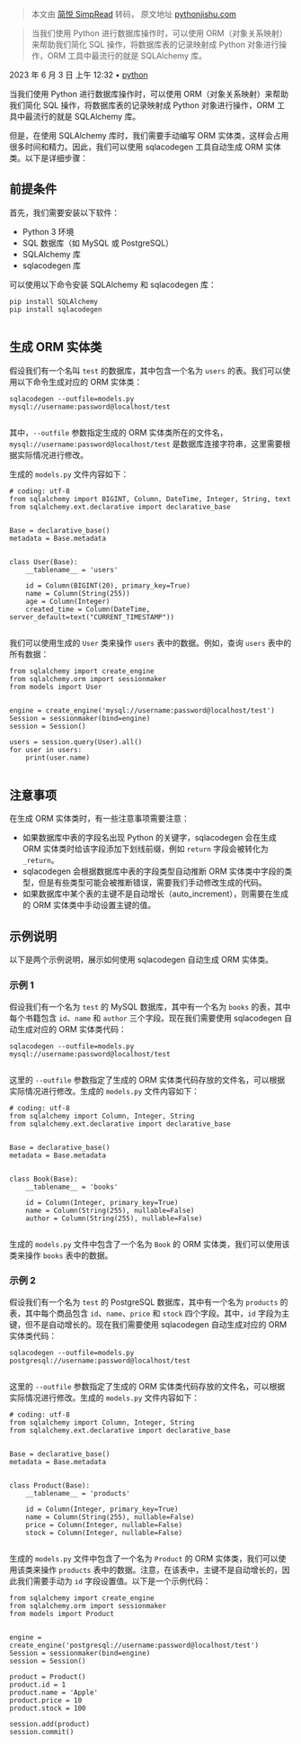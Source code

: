 > 本文由 [简悦 SimpRead](http://ksria.com/simpread/) 转码， 原文地址 [pythonjishu.com](https://pythonjishu.com/kgcrdzjuprpzaey/)

> 当我们使用 Python 进行数据库操作时，可以使用 ORM（对象关系映射）来帮助我们简化 SQL 操作，将数据库表的记录映射成 Python 对象进行操作，ORM 工具中最流行的就是 SQLAlchemy 库。

2023 年 6 月 3 日 上午 12:32 • [python](https://pythonjishu.com/python/python-2/)

当我们使用 Python 进行数据库操作时，可以使用 ORM（对象关系映射）来帮助我们简化 SQL 操作，将数据库表的记录映射成 Python 对象进行操作，ORM 工具中最流行的就是 SQLAlchemy 库。

但是，在使用 SQLAlchemy 库时，我们需要手动编写 ORM 实体类，这样会占用很多时间和精力。因此，我们可以使用 sqlacodegen 工具自动生成 ORM 实体类。以下是详细步骤：

前提条件
----

首先，我们需要安装以下软件：

*   Python 3 环境
*   SQL 数据库（如 MySQL 或 PostgreSQL）
*   SQLAlchemy 库
*   sqlacodegen 库

可以使用以下命令安装 SQLAlchemy 和 sqlacodegen 库：

```
pip install SQLAlchemy
pip install sqlacodegen


```

生成 ORM 实体类
----------

假设我们有一个名叫 `test` 的数据库，其中包含一个名为 `users` 的表。我们可以使用以下命令生成对应的 ORM 实体类：

```
sqlacodegen --outfile=models.py mysql://username:password@localhost/test


```

其中，`--outfile` 参数指定生成的 ORM 实体类所在的文件名，`mysql://username:password@localhost/test` 是数据库连接字符串，这里需要根据实际情况进行修改。

生成的 `models.py` 文件内容如下：

```
# coding: utf-8
from sqlalchemy import BIGINT, Column, DateTime, Integer, String, text
from sqlalchemy.ext.declarative import declarative_base


Base = declarative_base()
metadata = Base.metadata


class User(Base):
    __tablename__ = 'users'

    id = Column(BIGINT(20), primary_key=True)
    name = Column(String(255))
    age = Column(Integer)
    created_time = Column(DateTime, server_default=text("CURRENT_TIMESTAMP"))


```

我们可以使用生成的 `User` 类来操作 `users` 表中的数据。例如，查询 `users` 表中的所有数据：

```
from sqlalchemy import create_engine
from sqlalchemy.orm import sessionmaker
from models import User


engine = create_engine('mysql://username:password@localhost/test')
Session = sessionmaker(bind=engine)
session = Session()

users = session.query(User).all()
for user in users:
    print(user.name)


```

注意事项
----

在生成 ORM 实体类时，有一些注意事项需要注意：

*   如果数据库中表的字段名出现 Python 的关键字，sqlacodegen 会在生成 ORM 实体类时给该字段添加下划线前缀，例如 `return` 字段会被转化为 `_return`。
*   sqlacodegen 会根据数据库中表的字段类型自动推断 ORM 实体类中字段的类型，但是有些类型可能会被推断错误，需要我们手动修改生成的代码。
*   如果数据库中某个表的主键不是自动增长（auto_increment），则需要在生成的 ORM 实体类中手动设置主键的值。

示例说明
----

以下是两个示例说明，展示如何使用 sqlacodegen 自动生成 ORM 实体类。

### 示例 1

假设我们有一个名为 `test` 的 MySQL 数据库，其中有一个名为 `books` 的表，其中每个书籍包含 `id`、`name` 和 `author` 三个字段。现在我们需要使用 sqlacodegen 自动生成对应的 ORM 实体类代码：

```
sqlacodegen --outfile=models.py mysql://username:password@localhost/test


```

这里的 `--outfile` 参数指定了生成的 ORM 实体类代码存放的文件名，可以根据实际情况进行修改。生成的 `models.py` 文件内容如下：

```
# coding: utf-8
from sqlalchemy import Column, Integer, String
from sqlalchemy.ext.declarative import declarative_base


Base = declarative_base()
metadata = Base.metadata


class Book(Base):
    __tablename__ = 'books'

    id = Column(Integer, primary_key=True)
    name = Column(String(255), nullable=False)
    author = Column(String(255), nullable=False)


```

生成的 `models.py` 文件中包含了一个名为 `Book` 的 ORM 实体类，我们可以使用该类来操作 `books` 表中的数据。

### 示例 2

假设我们有一个名为 `test` 的 PostgreSQL 数据库，其中有一个名为 `products` 的表，其中每个商品包含 `id`、`name`、`price` 和 `stock` 四个字段。其中，`id` 字段为主键，但不是自动增长的。现在我们需要使用 sqlacodegen 自动生成对应的 ORM 实体类代码：

```
sqlacodegen --outfile=models.py postgresql://username:password@localhost/test


```

这里的 `--outfile` 参数指定了生成的 ORM 实体类代码存放的文件名，可以根据实际情况进行修改。生成的 `models.py` 文件内容如下：

```
# coding: utf-8
from sqlalchemy import Column, Integer, String
from sqlalchemy.ext.declarative import declarative_base


Base = declarative_base()
metadata = Base.metadata


class Product(Base):
    __tablename__ = 'products'

    id = Column(Integer, primary_key=True)
    name = Column(String(255), nullable=False)
    price = Column(Integer, nullable=False)
    stock = Column(Integer, nullable=False)


```

生成的 `models.py` 文件中包含了一个名为 `Product` 的 ORM 实体类，我们可以使用该类来操作 `products` 表中的数据。注意，在该表中，主键不是自动增长的，因此我们需要手动为 `id` 字段设置值。以下是一个示例代码：

```
from sqlalchemy import create_engine
from sqlalchemy.orm import sessionmaker
from models import Product


engine = create_engine('postgresql://username:password@localhost/test')
Session = sessionmaker(bind=engine)
session = Session()

product = Product()
product.id = 1
product.name = 'Apple'
product.price = 10
product.stock = 100

session.add(product)
session.commit()


```